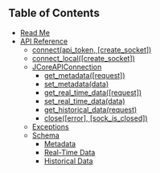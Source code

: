 ## Table of Contents

* [Read Me](/README.md)
* [API Reference](/docs/api/README.md)
  * [connect(api_token, [create_socket])](/docs/api/connect.md)
  * [connect_local([create_socket])](/docs/api/connect_local.md)
  * [JCoreAPIConnection](/docs/api/JCoreAPIConnection/README.md)
    * [get_metadata([request])](/docs/api/JCoreAPIConnection/get_metadata.md)
    * [set_metadata(data)](/docs/api/JCoreAPIConnection/set_metadata.md)
    * [get_real_time_data([request])](/docs/api/JCoreAPIConnection/get_real_time_data.md)
    * [set_real_time_data(data)](/docs/api/JCoreAPIConnection/set_real_time_data.md)
    * [get_historical_data(request)](/docs/api/JCoreAPIConnection/get_historical_data.md)
    * [close([error], [sock_is_closed])](/docs/api/JCoreAPIConnection/close.md)
  * [Exceptions](/docs/api/exceptions.md)
  * [Schema](/docs/api/schema/README.md)
    * [Metadata](/docs/api/schema/metadata.md)
    * [Real-Time Data](/docs/api/schema/realTimeData.md)
    * [Historical Data](/docs/api/schema/historicalData.md)
